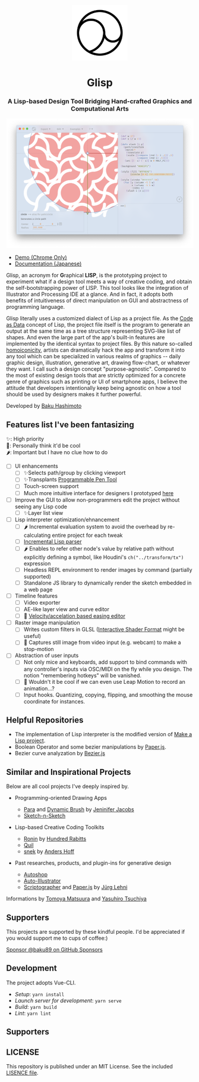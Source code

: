 <div align="center">
  <img src="assets/logo.png" width="150" />

  <h1>Glisp</h1>
  <h3>A Lisp-based Design Tool Bridging Hand-crafted Graphics and Computational Arts</h3>

  <img src="assets/screenshot.png" />
</div>

- [Demo (Chrome Only)](https://glisp.app)
- [Documentation (Japanese)](https://glisp.app/docs)

Glisp, an acronym for **G**raphical **LISP**, is the prototyping project to experiment what if a design tool meets a way of creative coding, and obtain the self-bootstrapping power of LISP.
This tool looks like the integration of Illustrator and Processing IDE at a glance. And in fact, it adopts both benefits of intuitiveness of direct manipulation on GUI and abstractness of programming language.

Glisp literally uses a customized dialect of Lisp as a project file. As the [Code as Data](https://en.wikipedia.org/wiki/Code_as_data) concept of Lisp, the project file itself is the program to generate an output at the same time as a tree structure representing SVG-like list of shapes. And even the large part of the app's built-in features are implemented by the identical syntax to project files. By this nature so-called [homoiconicity](https://en.wikipedia.org/wiki/Homoiconicity), artists can dramatically hack the app and transform it into any tool which can be specialized in various realms of graphics -- daily graphic design, illustration, generative art, drawing flow-chart, or whatever they want. I call such a design concept "purpose-agnostic". Compared to the most of existing design tools that are strictly optimized for a concrete genre of graphics such as printing or UI of smartphone apps, I believe the attitude that developers intentionally keep being agnostic on how a tool should be used by designers makes it further powerful.

Developed by [Baku Hashimoto](https://baku89.com)

## Features list I've been fantasizing

✨: High priority  
🍡: Personally think it'd be cool  
🌶️: Important but I have no clue how to do

- [ ] UI enhancements
  - [ ] ✨Selects path/group by clicking viewport
  - [ ] ✨Transplants [Programmable Pen Tool](https://s.baku89.com/pentool/animation)
  - [ ] Touch-screen support
  - [ ] Much more intuitive interface for designers I prototyped [here](http://ui.baku89.com/)
- [ ] Improve the GUI to allow non-programmers edit the project without seeing any Lisp code
  - [ ] ✨Layer list view
- [ ] Lisp interpreter optimization/ehnancement
  - [ ] 🌶️ Incremental evaluation system to avoid the overhead by re-calculating entire project for each tweak
  - [ ] [Incremental Lisp parser](https://hal.archives-ouvertes.fr/hal-01887230/document)
  - [ ] 🌶️ Enables to refer other node's value by relative path without explicitly defining a symbol, like Houdini's `ch("../transform/tx")` expression
  - [ ] Headless REPL environment to render images by command (partially supported)
  - [ ] Standalone JS library to dynamically render the sketch embedded in a web page
- [ ] Timeline features
  - [ ] Video exporter
  - [ ] AE-like layer view and curve editor
  - [ ] 🍡 [Velocity/accelation based easing editor](https://www.youtube.com/watch?v=6aBBHjqAc4Y)
- [ ] Raster image manipulation
  - [ ] Writes custom filters in GLSL ([Interactive Shader Format](https://editor.isf.video/) might be useful)
  - [ ] 🍡 Captures still image from video input (e.g. webcam) to make a stop-motion
- [ ] Abstraction of user inputs
  - [ ] Not only mice and keyboards, add support to bind commands with any controller's inputs via OSC/MIDI on the fly while you design. The notion "remembering hotkeys" will be vanished.
  - [ ] 🍡 Wouldn't it be cool if we can even use Leap Motion to record an animation...?
  - [ ] Input hooks. Quantizing, copying, flipping, and smoothing the mouse coordinate for instances.

## Helpful Repositories

- The implementation of Lisp interpreter is the modified version of [Make a Lisp project](https://github.com/kanaka/mal).
- Boolean Operator and some bezier manipulations by [Paper.js](http://paperjs.org/).
- Bezier curve analyzation by [Bezier.js](https://pomax.github.io/bezierjs/)

## Similar and Inspirational Projects

Below are all cool projects I've deeply inspired by.

- Programming-oriented Drawing Apps

  - [Para](http://alumni.media.mit.edu/~jacobsj/para/) and [Dynamic Brush](http://jenniferjacobs.mat.ucsb.edu/#db) by [Jeninifer Jacobs](http://jenniferjacobs.mat.ucsb.edu/)
  - [Sketch-n-Sketch](https://ravichugh.github.io/sketch-n-sketch/)

- Lisp-based Creative Coding Toolkits

  - [Ronin](https://100r.co/site/ronin.html) by [Hundred Rabitts](https://100r.co/)
  - [Quil](http://www.quil.info/)
  - [snek](https://github.com/inconvergent/snek) by [Anders Hoff](https://inconvergent.net/)

- Past researches, products, and plugin-ins for generative design

  - [Autoshop](http://www.signwave.co.uk/go/products/autoshop)
  - [Auto-Illustrator](http://swai.signwave.co.uk/)
  - [Scriptographer](https://scriptographer.org/) and [Paper.js](http://paperjs.org/) by [Jürg Lehni](http://juerglehni.com/)

Informations by [Tomoya Matsuura](https://twitter.com/tomoya_nonymous/status/1255647212580646912?s=20) and [Yasuhiro Tsuchiya](http://www.cbc-net.com/dots/yasuhiro_tsuchiya/tsuchiya_02/)

## Supporters

This projects are supported by these kindful people. I'd be appreciated if you would support me to cups of coffee:)

[Sponsor @baku89 on GitHub Sponsors](https://github.com/sponsors/baku89#sponsors)

## Development

The project adopts Vue-CLI.

- _Setup_: `yarn install`
- _Launch server for development_: `yarn serve`
- _Build_: `yarn build`
- _Lint_: `yarn lint`

## Supporters

## LICENSE

This repository is published under an MIT License. See the included [LISENCE file](/LICENSE).
